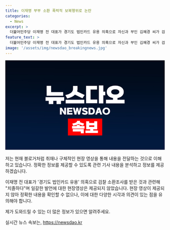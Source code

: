 ```yaml
---
title: 이재명 부부 소환 폭력적 보복행위로 논란
categories:
  - News
excerpt: >
  더불어민주당 이재명 전 대표가 경기도 법인카드 유용 의혹으로 자신과 부인 김혜경 씨가 검찰의 소환조사 통보를 받은 것과 관련해 치졸하다며 일갈했습니다. 전체 발언 내용을 확인하고 싶다면 [현장영상]을 통해 자세한 내용을 확인해보세요.
feature_text: >
  더불어민주당 이재명 전 대표가 경기도 법인카드 유용 의혹으로 자신과 부인 김혜경 씨가 검찰의 소환조사 통보를 받은 것과 관련해 치졸하다며 일갈했습니다. 전체 발언 내용을 확인하고 싶다면 [현장영상]을 통해 자세한 내용을 확인해보세요.
image: '/assets/img/newsdao_breakingnews.jpg'
---
```


<p><img src="/assets/img/newsdao_breakingnews.jpg" alt="firstkoreanews 속보" /></p>

<p>저는 현재 블로거처럼 취재나 구체적인 현장 영상을 통해 내용을 전달하는 것으로 이해하고 있습니다. 정확한 정보를 제공할 수 있도록 관련 기사 내용을 분석하고 정보를 제공하겠습니다. </p>

<p>이재명 전 대표가 '경기도 법인카드 유용' 의혹으로 검찰 소환조사를 받은 것과 관련해 "치졸하다"며 일갈한 발언에 대한 현장영상은 제공되지 않았습니다. 현장 영상이 제공되지 않아 정확한 내용을 확인할 수 없으나, 이에 대한 다양한 시각과 의견이 있는 점을 유의해야 합니다. </p>

<p>제가 도와드릴 수 있는 더 많은 정보가 있으면 알려주세요.</p>
실시간 뉴스 속보는, <a href="https://newsdao.kr" rel="dofollow">https://newsdao.kr</a>


